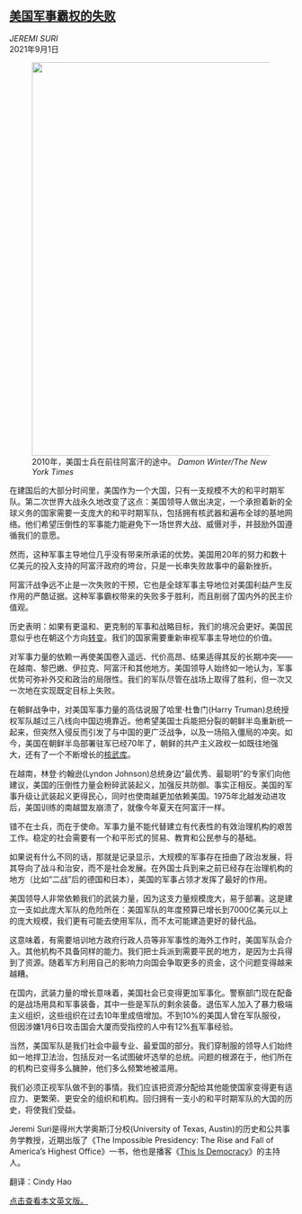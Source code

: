 <!--1630463822000-->
[美国军事霸权的失败](https://cn.nytimes.com/opinion/20210901/american-military-afghanistan/)
------

<address>JEREMI SURI</address><time pudate="2021-09-01 10:04:36" datetime="2021-09-01 10:04:36">2021年9月1日</time><figure class="article-span-photo"><img src="https://images.weserv.nl/?url=static01.nyt.com/images/2021/09/01/opinion/27Suri/merlin_34912510_e1522b19-1976-4985-bbfa-461c1b6ef2f2-master1050.jpg" width="1050" height="700"><figcaption>2010年，美国士兵在前往阿富汗的途中。 <cite>Damon Winter/The New York Times</cite></figcaption></figure><section class="article-body"><p>在建国后的大部分时间里，美国作为一个大国，只有一支规模不大的和平时期军队。第二次世界大战永久地改变了这点：美国领导人做出决定，一个承担着新的全球义务的国家需要一支庞大的和平时期军队，包括拥有核武器和遍布全球的基地网络。他们希望压倒性的军事能力能避免下一场世界大战、威慑对手，并鼓励外国遵循我们的意愿。</p><p>然而，这种军事主导地位几乎没有带来所承诺的优势。美国用20年的努力和数十亿美元的投入支持的阿富汗政府的垮台，只是一长串失败故事中的最新挫折。</p><p>阿富汗战争远不止是一次失败的干预，它也是全球军事主导地位对美国利益产生反作用的严酷证据。这种军事霸权带来的失败多于胜利，而且削弱了国内外的民主价值观。</p><p>历史表明：如果有更温和、更克制的军事和战略目标，我们的境况会更好。美国民意似乎也在朝这个方向<a rel="noopener noreferrer" target="_blank" href="https://warontherocks.com/2016/09/primed-against-primacy-the-restraint-constituency-and-u-s-foreign-policy/">转变</a>。我们的国家需要重新审视军事主导地位的价值。</p><p>对军事力量的依赖一再使美国卷入遥远、代价高昂、结果适得其反的长期冲突——在越南、黎巴嫩、伊拉克、阿富汗和其他地方。美国领导人始终如一地认为，军事优势可弥补外交和政治的局限性。我们的军队尽管在战场上取得了胜利，但一次又一次地在实现既定目标上失败。</p><p>在朝鲜战争中，对美国军事力量的高估说服了哈里·杜鲁门(Harry Truman)总统授权军队越过三八线向中国边境靠近。他希望美国士兵能把分裂的朝鲜半岛重新统一起来，但突然入侵反而引发了与中国的更广泛战争，以及一场陷入僵局的冲突。如今，美国在朝鲜半岛部署驻军已经70年了，朝鲜的共产主义政权一如既往地强大，还有了一个不断增长的<a href="https://www.nytimes.com/2021/03/26/world/asia/north-korea-arsenal-nukes.html">核武库</a>。</p><p>在越南，林登·约翰逊(Lyndon Johnson)总统身边“最优秀、最聪明”的专家们向他建议，美国的压倒性力量会粉碎武装起义，加强反共防御。事实正相反。美国的军事升级让武装起义更得民心，同时也使南越更加依赖美国。1975年北越发动进攻后，美国训练的南越盟友崩溃了，就像今年夏天在阿富汗一样。</p><p>错不在士兵，而在于使命。军事力量不能代替建立有代表性的有效治理机构的艰苦工作。稳定的社会需要有一个和平形式的贸易、教育和公民参与的基础。</p><p>如果说有什么不同的话，那就是记录显示，大规模的军事存在扭曲了政治发展，将其导向了战斗和治安，而不是社会发展。在外国士兵到来之前已经存在治理机构的地方（比如“二战”后的德国和日本），美国的军事占领才发挥了最好的作用。</p><p>美国领导人非常依赖我们的武装力量，因为这支力量规模庞大，易于部署。这是建立一支如此庞大军队的危险所在：美国军队的年度预算已增长到7000亿美元以上的庞大规模，我们更有可能去使用军队，而不太可能建造更好的替代品。</p><p>这意味着，有需要培训地方政府行政人员等非军事性的海外工作时，美国军队会介入。其他机构不具备同样的能力。我们把士兵派到需要平民的地方，是因为士兵得到了资源。随着军方利用自己的影响力向国会争取更多的资金，这个问题变得越来越糟。</p><p>在国内，武装力量的增长意味着，美国社会已变得更加军事化。警察部门现在配备的是战场用具和军事装备，其中一些是军队的剩余装备。退伍军人加入了暴力极端主义组织，这些组织在过去10年里成倍增加。不到10%的美国人曾在军队服役，但因涉嫌1月6日攻击国会大厦而受指控的人中有12%<a rel="noopener noreferrer" target="_blank" href="https://extremism.gwu.edu/Capitol-Hill-Cases">有</a>军事经验。</p><p>当然，美国军队是我们社会中最专业、最爱国的部分。我们穿制服的领导人们始终如一地捍卫法治，包括反对一名试图破坏选举的总统。问题的根源在于，他们所在的机构已变得多么臃肿，他们多么频繁地被滥用。</p><p>我们必须正视军队做不到的事情。我们应该把资源分配给其他能使国家变得更有适应力、更繁荣、更安全的组织和机构。回归拥有一支小的和平时期军队的大国的历史，将使我们受益。</p></section><footer class="author-info"><p>Jeremi Suri是得州大学奥斯汀分校(University of Texas, Austin)的历史和公共事务学教授，近期出版了《The Impossible Presidency: The Rise and Fall of America’s Highest Office》一书，他也是播客《<a rel="nofollow" target="_blank" href="https://podcasts.apple.com/us/podcast/this-is-democracy/id1420520464?mt=2">This Is Democracy</a>》的主持人。</p><p>翻译：Cindy Hao</p><p><a rel="nofollow" target="_blank" href="https://www.nytimes.com/2021/08/30/opinion/american-military-afghanistan.html">点击查看本文英文版。</a></p></footer>

